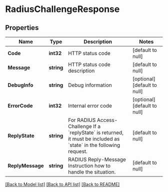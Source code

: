 # RadiusChallengeResponse

## Properties
Name | Type | Description | Notes
------------ | ------------- | ------------- | -------------
**Code** | **int32** | HTTP status code | [default to null]
**Message** | **string** | HTTP status code description | [default to null]
**DebugInfo** | **string** | Debug information | [optional] [default to null]
**ErrorCode** | **int32** | Internal error code | [optional] [default to null]
**ReplyState** | **string** | For RADIUS Access-Challenge  If a &#x60;replyState&#x60; is returned, it must be included as &#x60;state&#x60; in the following request. | [default to null]
**ReplyMessage** | **string** | RADIUS Reply-Message  Instruction how to handle the situation. | [default to null]

[[Back to Model list]](../README.md#documentation-for-models) [[Back to API list]](../README.md#documentation-for-api-endpoints) [[Back to README]](../README.md)

